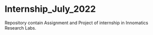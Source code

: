 # Internship_July_2022
Repository contain Assignment and Project of internship in Innomatics Research Labs.
